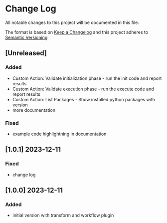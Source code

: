 <!-- markdownlint-disable MD012 MD013 MD024 MD033 -->
# Change Log

All notable changes to this project will be documented in this file.

The format is based on [Keep a Changelog](http://keepachangelog.com/) and this project adheres to [Semantic Versioning](https://semver.org/)

## [Unreleased]

### Added

- Custom Action: Validate initialization phase - run the init code and report results
- Custom Action: Validate execution phase - run the execute code and report results
- Custom Action: List Packages - Show installed python packages with version
- more documentation

### Fixed

- example code highlightning in documentation


## [1.0.1] 2023-12-11

### Fixed

- change log


## [1.0.0] 2023-12-11

### Added

- initial version with transform and workflow plugin

